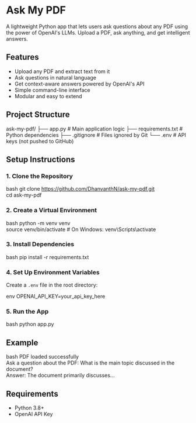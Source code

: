 
# Ask My PDF

A lightweight Python app that lets users ask questions about any PDF using the power of OpenAI's LLMs. Upload a PDF, ask anything, and get intelligent answers.

## Features

- Upload any PDF and extract text from it  
- Ask questions in natural language  
- Get context-aware answers powered by OpenAI's API  
- Simple command-line interface  
- Modular and easy to extend  

## Project Structure



ask-my-pdf/
├── app.py              # Main application logic
├── requirements.txt    # Python dependencies
├── .gitignore          # Files ignored by Git
└── .env                # API keys (not pushed to GitHub)



## Setup Instructions

### 1. Clone the Repository

bash
git clone https://github.com/DhanvanthN/ask-my-pdf.git  
cd ask-my-pdf  


### 2. Create a Virtual Environment

bash
python -m venv venv  
source venv/bin/activate    # On Windows: venv\Scripts\activate  


### 3. Install Dependencies

bash
pip install -r requirements.txt  


### 4. Set Up Environment Variables

Create a `.env` file in the root directory:

env
OPENAI_API_KEY=your_api_key_here


### 5. Run the App

bash
python app.py  


## Example

bash
PDF loaded successfully  
Ask a question about the PDF: What is the main topic discussed in the document?  
Answer: The document primarily discusses...  


## Requirements

* Python 3.8+
* OpenAI API Key


